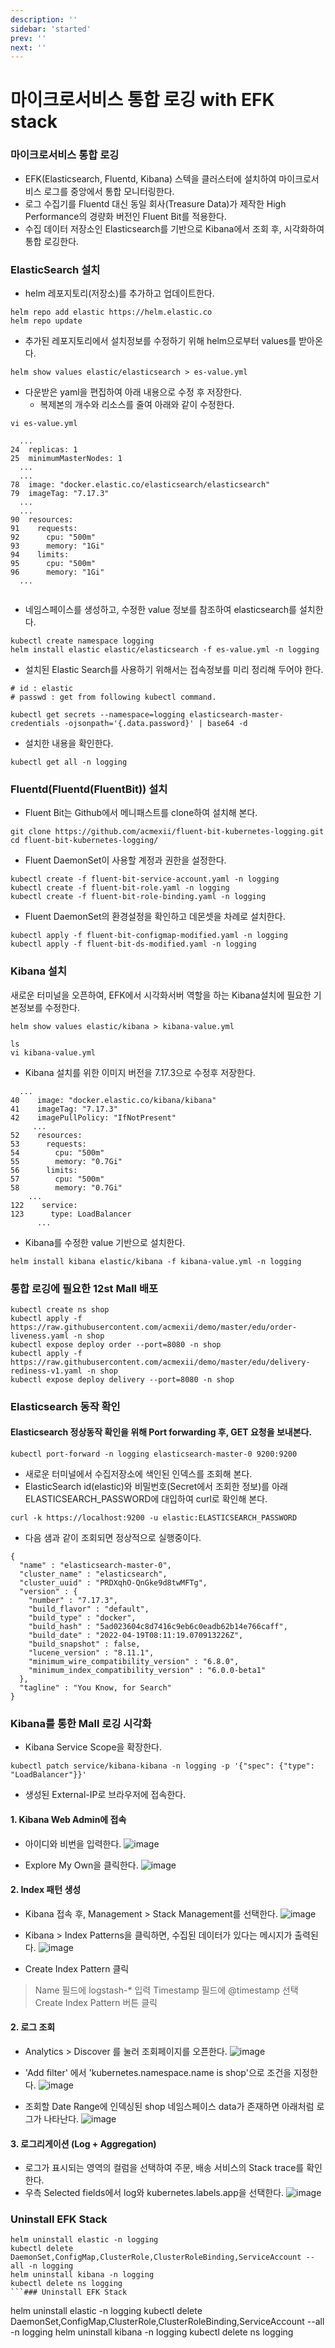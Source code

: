```yaml
---
description: ''
sidebar: 'started'
prev: ''
next: ''
---
```


# 마이크로서비스 통합 로깅 with EFK stack

### 마이크로서비스 통합 로깅

- EFK(Elasticsearch, Fluentd, Kibana) 스텍을 클러스터에 설치하여 마이크로서비스 로그를 중앙에서 통합 모니터링한다.
- 로그 수집기를 Fluentd 대신 동일 회사(Treasure Data)가 제작한 High Performance의 경량화 버전인 Fluent Bit를 적용한다.
- 수집 데이터 저장소인 Elasticsearch를 기반으로 Kibana에서 조회 후, 시각화하여 통합 로깅한다.


### ElasticSearch 설치
 
- helm 레포지토리(저장소)를 추가하고 업데이트한다.
```
helm repo add elastic https://helm.elastic.co
helm repo update
```

- 추가된 레포지토리에서 설치정보를 수정하기 위해 helm으로부터 values를 받아온다. 
```
helm show values elastic/elasticsearch > es-value.yml
```

- 다운받은 yaml을 편집하여 아래 내용으로 수정 후 저장한다.
  - 복제본의 개수와 리소스를 줄여 아래와 같이 수정한다.
```
vi es-value.yml
```
```
  ...
24  replicas: 1
25  minimumMasterNodes: 1
  ...
  ...
78  image: "docker.elastic.co/elasticsearch/elasticsearch"
79  imageTag: "7.17.3"
  ...
  ...    
90  resources:
91    requests:
92      cpu: "500m"
93      memory: "1Gi"
94    limits:
95      cpu: "500m"
96      memory: "1Gi"
  ...
  
```

- 네임스페이스를 생성하고, 수정한 value 정보를 참조하여 elasticsearch를 설치한다.
```
kubectl create namespace logging
helm install elastic elastic/elasticsearch -f es-value.yml -n logging
```

- 설치된 Elastic Search를 사용하기 위해서는 접속정보를 미리 정리해 두어야 한다.
```
# id : elastic
# passwd : get from following kubectl command.

kubectl get secrets --namespace=logging elasticsearch-master-credentials -ojsonpath='{.data.password}' | base64 -d
```

- 설치한 내용을 확인한다.
```
kubectl get all -n logging
```


### Fluentd(Fluentd(FluentBit)) 설치

- Fluent Bit는 Github에서 메니패스트를 clone하여 설치해 본다.
```
git clone https://github.com/acmexii/fluent-bit-kubernetes-logging.git
cd fluent-bit-kubernetes-logging/
```

- Fluent DaemonSet이 사용할 계정과 권한을 설정한다.
```
kubectl create -f fluent-bit-service-account.yaml -n logging
kubectl create -f fluent-bit-role.yaml -n logging
kubectl create -f fluent-bit-role-binding.yaml -n logging
```

- Fluent DaemonSet의 환경설정을 확인하고 데몬셋을 차례로 설치한다.
```  
kubectl apply -f fluent-bit-configmap-modified.yaml -n logging
kubectl apply -f fluent-bit-ds-modified.yaml -n logging
```
 

### Kibana 설치

새로운 터미널을 오픈하여, EFK에서 시각화서버 역할을 하는 Kibana설치에 필요한 기본정보를 수정한다.

```
helm show values elastic/kibana > kibana-value.yml
```
```
ls
vi kibana-value.yml
```

- Kibana 설치를 위한 이미지 버전을 7.17.3으로 수정후 저장한다.
```
  ...
40    image: "docker.elastic.co/kibana/kibana"
41    imageTag: "7.17.3"
42    imagePullPolicy: "IfNotPresent"
     ...
52    resources:
53      requests:
54        cpu: "500m"
55        memory: "0.7Gi"
56      limits:
57        cpu: "500m"
58        memory: "0.7Gi"
    ...
122    service:
123      type: LoadBalancer
      ...   
```

- Kibana를 수정한 value 기반으로 설치한다.
```
helm install kibana elastic/kibana -f kibana-value.yml -n logging
```

### 통합 로깅에 필요한 12st Mall 배포

```
kubectl create ns shop
kubectl apply -f https://raw.githubusercontent.com/acmexii/demo/master/edu/order-liveness.yaml -n shop
kubectl expose deploy order --port=8080 -n shop
kubectl apply -f https://raw.githubusercontent.com/acmexii/demo/master/edu/delivery-rediness-v1.yaml -n shop
kubectl expose deploy delivery --port=8080 -n shop
```

### Elasticsearch 동작 확인

#### Elasticsearch 정상동작 확인을 위해 Port forwarding 후, GET 요청을 보내본다.
```
kubectl port-forward -n logging elasticsearch-master-0 9200:9200
```

- 새로운 터미널에서 수집저장소에 색인된 인덱스를 조회해 본다. 
- ElasticSearch id(elastic)와 비밀번호(Secret에서 조회한 정보)를 아래 ELASTICSEARCH_PASSWORD에 대입하여 curl로 확인해 본다.
```
curl -k https://localhost:9200 -u elastic:ELASTICSEARCH_PASSWORD
```
- 다음 샘과 같이 조회되면 정상적으로 실행중이다.
```
{
  "name" : "elasticsearch-master-0",
  "cluster_name" : "elasticsearch",
  "cluster_uuid" : "PRDXqhO-QnGke9d8twMFTg",
  "version" : {
    "number" : "7.17.3",
    "build_flavor" : "default",
    "build_type" : "docker",
    "build_hash" : "5ad023604c8d7416c9eb6c0eadb62b14e766caff",
    "build_date" : "2022-04-19T08:11:19.070913226Z",
    "build_snapshot" : false,
    "lucene_version" : "8.11.1",
    "minimum_wire_compatibility_version" : "6.8.0",
    "minimum_index_compatibility_version" : "6.0.0-beta1"
  },
  "tagline" : "You Know, for Search"
}
```

### Kibana를 통한 Mall 로깅 시각화

- Kibana Service Scope을 확장한다.
```
kubectl patch service/kibana-kibana -n logging -p '{"spec": {"type": "LoadBalancer"}}'
```
- 생성된 External-IP로 브라우저에 접속한다.

#### 1. Kibana Web Admin에 접속

- 아이디와 비번을 입력한다.
![image](https://user-images.githubusercontent.com/35618409/203238623-1dfdd6e4-0190-4804-a0e4-b8456ca99672.png)

- Explore My Own을 클릭한다.
![image](https://user-images.githubusercontent.com/35618409/203238963-4ca924df-7576-45fb-8dc4-75685b4442b7.png)

#### 2. Index 패턴 생성
- Kibana 접속 후, Management > Stack Management를 선택한다.
![image](https://user-images.githubusercontent.com/35618409/203239259-a633c9a0-7047-4b1d-a3f3-51eb874f3152.png)

- Kibana > Index Patterns을 클릭하면, 수집된 데이터가 있다는 메시지가 출력된다.
![image](https://user-images.githubusercontent.com/35618409/203239363-b6075ccb-32cf-45db-b1c4-a33a30be3f17.png)

- Create Index Pattern 클릭
> Name 필드에 logstash-* 입력
> Timestamp 필드에 @timestamp 선택
> Create Index Pattern 버튼 클릭


#### 2. 로그 조회
- Analytics > Discover 를 눌러 조회페이지를 오픈한다.
![image](https://user-images.githubusercontent.com/35618409/203239901-3f0ccba7-3773-4162-a707-70e600dab2b4.png)

- 'Add filter' 에서 'kubernetes.namespace.name is shop'으로 조건을 지정한다.
![image](https://user-images.githubusercontent.com/35618409/203240374-8ca665fa-2f76-4482-b84b-94c3b46bef0d.png)

- 조회할 Date Range에 인덱싱된 shop 네임스페이스 data가 존재하면 아래처럼 로그가 나타난다.
![image](https://user-images.githubusercontent.com/35618409/203240515-e5a4e6e8-c2e6-4a37-b755-24e1d1511562.png)


#### 3. 로그리게이션 (Log + Aggregation)
- 로그가 표시되는 영역의 컬럼을 선택하여 주문, 배송 서비스의 Stack trace를 확인한다.
- 우측  Selected fields에서 log와 kubernetes.labels.app을 선택한다.
![image](https://user-images.githubusercontent.com/35618409/203241007-10667a19-d42b-407f-aabe-ceff97f21e52.png)


### Uninstall EFK Stack
```
helm uninstall elastic -n logging
kubectl delete DaemonSet,ConfigMap,ClusterRole,ClusterRoleBinding,ServiceAccount --all -n logging
helm uninstall kibana -n logging
kubectl delete ns logging
```### Uninstall EFK Stack
```
helm uninstall elastic -n logging
kubectl delete DaemonSet,ConfigMap,ClusterRole,ClusterRoleBinding,ServiceAccount --all -n logging
helm uninstall kibana -n logging
kubectl delete ns logging
```
